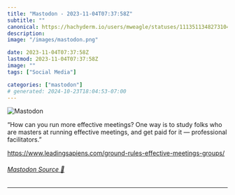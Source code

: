 ```yaml
---
title: "Mastodon - 2023-11-04T07:37:58Z"
subtitle: ""
canonical: https://hachyderm.io/users/mweagle/statuses/111351134827310426
description:
image: "/images/mastodon.png"

date: 2023-11-04T07:37:58Z
lastmod: 2023-11-04T07:37:58Z
image: ""
tags: ["Social Media"]

categories: ["mastodon"]
# generated: 2024-10-23T18:04:53-07:00
---
```

![Mastodon](/images/mastodon.png)

<p>“How can you run more effective meetings? One way is to study folks who are masters at running effective meetings, and get paid for it — professional facilitators.”</p><p><a href="https://www.leadingsapiens.com/ground-rules-effective-meetings-groups/" target="_blank" rel="nofollow noopener noreferrer" translate="no"><span class="invisible">https://www.</span><span class="ellipsis">leadingsapiens.com/ground-rule</span><span class="invisible">s-effective-meetings-groups/</span></a></p>


###### [Mastodon Source 🐘](https://hachyderm.io/@mweagle/111351134827310426)

___

